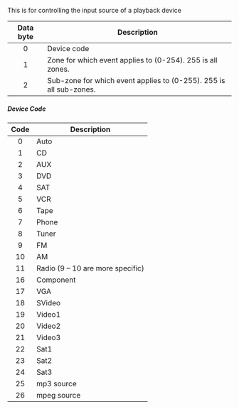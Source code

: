 This is for controlling the input source of a playback device 

 | Data byte | Description                                                        | 
 | :---------: | -----------                                                        | 
 | 0         | Device code                                                        | 
 | 1         | Zone for which event applies to (0-254). 255 is all zones.         | 
 | 2         | Sub-zone for which event applies to (0-255). 255 is all sub-zones. | 

##### Device Code

 | Code | Description                        | 
 | :----: | -----------                        | 
 | 0    | Auto                               | 
 | 1    | CD                                 | 
 | 2    | AUX                                | 
 | 3    | DVD                                | 
 | 4    | SAT                                | 
 | 5    | VCR                                | 
 | 6    | Tape                               | 
 | 7    | Phone                              | 
 | 8    | Tuner                              | 
 | 9    | FM                                 | 
 | 10   | AM                                 | 
 | 11   | Radio (9 – 10 are more specific) | 
 | 16   | Component                          | 
 | 17   | VGA                                | 
 | 18   | SVideo                             | 
 | 19   | Video1                             | 
 | 20   | Video2                             | 
 | 21   | Video3                             | 
 | 22   | Sat1                               | 
 | 23   | Sat2                               | 
 | 24   | Sat3                               | 
 | 25   | mp3 source                         | 
 | 26   | mpeg source                        | 
